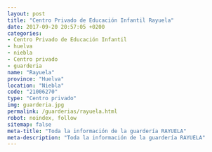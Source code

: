 ```yaml
---
layout: post
title: "Centro Privado de Educación Infantil Rayuela"
date: 2017-09-20 20:57:05 +0200
categories:
- Centro Privado de Educación Infantil
- huelva
- niebla
- Centro privado
- guarderia
name: "Rayuela"
province: "Huelva"
location: "Niebla"
code: "21006270"
type: "Centro privado"
img: guarderia.jpg
permalink: /guarderias/rayuela.html
robot: noindex, follow
sitemap: false
meta-title: "Toda la información de la guardería RAYUELA"
meta-description: "Toda la información de la guardería RAYUELA"
---
```

